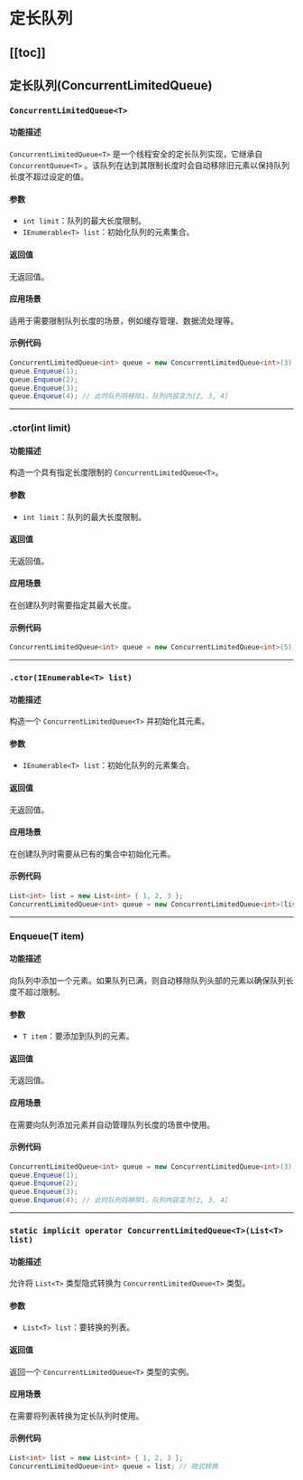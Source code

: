 # 定长队列

[[toc]]
---

## 定长队列(ConcurrentLimitedQueue)

### `ConcurrentLimitedQueue<T>`

#### 功能描述

`ConcurrentLimitedQueue<T>` 是一个线程安全的定长队列实现，它继承自 `ConcurrentQueue<T>`
。该队列在达到其限制长度时会自动移除旧元素以保持队列长度不超过设定的值。

#### 参数

- `int limit`：队列的最大长度限制。
- `IEnumerable<T> list`：初始化队列的元素集合。

#### 返回值

无返回值。

#### 应用场景

适用于需要限制队列长度的场景，例如缓存管理、数据流处理等。

#### 示例代码

```csharp
ConcurrentLimitedQueue<int> queue = new ConcurrentLimitedQueue<int>(3);
queue.Enqueue(1);
queue.Enqueue(2);
queue.Enqueue(3);
queue.Enqueue(4); // 此时队列将移除1，队列内容变为[2, 3, 4]
```

---

### .ctor(int limit)

#### 功能描述

构造一个具有指定长度限制的 `ConcurrentLimitedQueue<T>`。

#### 参数

- `int limit`：队列的最大长度限制。

#### 返回值

无返回值。

#### 应用场景

在创建队列时需要指定其最大长度。

#### 示例代码

```csharp
ConcurrentLimitedQueue<int> queue = new ConcurrentLimitedQueue<int>(5);
```

---

### `.ctor(IEnumerable<T> list)`

#### 功能描述

构造一个 `ConcurrentLimitedQueue<T>` 并初始化其元素。

#### 参数

- `IEnumerable<T> list`：初始化队列的元素集合。

#### 返回值

无返回值。

#### 应用场景

在创建队列时需要从已有的集合中初始化元素。

#### 示例代码

```csharp
List<int> list = new List<int> { 1, 2, 3 };
ConcurrentLimitedQueue<int> queue = new ConcurrentLimitedQueue<int>(list);
```

---

### Enqueue(T item)

#### 功能描述

向队列中添加一个元素。如果队列已满，则自动移除队列头部的元素以确保队列长度不超过限制。

#### 参数

- `T item`：要添加到队列的元素。

#### 返回值

无返回值。

#### 应用场景

在需要向队列添加元素并自动管理队列长度的场景中使用。

#### 示例代码

```csharp
ConcurrentLimitedQueue<int> queue = new ConcurrentLimitedQueue<int>(3);
queue.Enqueue(1);
queue.Enqueue(2);
queue.Enqueue(3);
queue.Enqueue(4); // 此时队列将移除1，队列内容变为[2, 3, 4]
```

---

### `static implicit operator ConcurrentLimitedQueue<T>(List<T> list)`

#### 功能描述

允许将 `List<T>` 类型隐式转换为 `ConcurrentLimitedQueue<T>` 类型。

#### 参数

- `List<T> list`：要转换的列表。

#### 返回值

返回一个 `ConcurrentLimitedQueue<T>` 类型的实例。

#### 应用场景

在需要将列表转换为定长队列时使用。

#### 示例代码

```csharp
List<int> list = new List<int> { 1, 2, 3 };
ConcurrentLimitedQueue<int> queue = list; // 隐式转换
```
